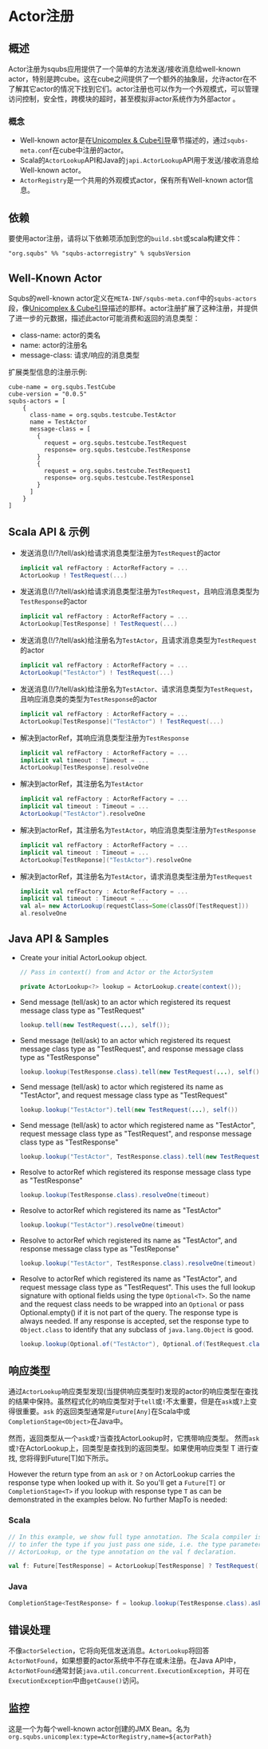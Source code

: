 
# Actor注册

## 概述

Actor注册为squbs应用提供了一个简单的方法发送/接收消息给well-known actor，特别是跨cube。这在cube之间提供了一个额外的抽象层，允许actor在不了解其它actor的情况下找到它们。actor注册也可以作为一个外观模式，可以管理访问控制，安全性，跨模块的超时，甚至模拟非actor系统作为外部actor 。

### 概念

* Well-known actor是在[Unicomplex & Cube引导](bootstrap.md)章节描述的，通过`squbs-meta.conf`在cube中注册的actor。
* Scala的`ActorLookup`API和Java的`japi.ActorLookup`API用于发送/接收消息给Well-known actor。
* `ActorRegistry`是一个共用的外观模式actor，保有所有Well-known actor信息。

## 依赖

要使用actor注册，请将以下依赖项添加到您的`build.sbt`或scala构建文件：

```
"org.squbs" %% "squbs-actorregistry" % squbsVersion
```

## Well-Known Actor

Squbs的well-known actor定义在`META-INF/squbs-meta.conf`中的`squbs-actors`段，像[Unicomplex & Cube引导](bootstrap.md)描述的那样。actor注册扩展了这种注册，并提供了进一步的元数据，描述此actor可能消费和返回的消息类型：

* class-name:	actor的类名
* name: actor的注册名
* message-class: 请求/响应的消息类型

扩展类型信息的注册示例:

```
cube-name = org.squbs.TestCube
cube-version = "0.0.5"
squbs-actors = [
    {
      class-name = org.squbs.testcube.TestActor
      name = TestActor
      message-class = [
        {
          request = org.squbs.testcube.TestRequest
          response= org.squbs.testcube.TestResponse
        }
        {
          request = org.squbs.testcube.TestRequest1
          response= org.squbs.testcube.TestResponse1
        }
      ]
    }
]
```

## Scala API & 示例

* 发送消息(!/?/tell/ask)给请求消息类型注册为`TestRequest`的actor

  ```scala
  implicit val refFactory : ActorRefFactory = ...
  ActorLookup ! TestRequest(...)
  ```

* 发送消息(!/?/tell/ask)给请求消息类型注册为`TestRequest`，且响应消息类型为`TestResponse`的actor

  ```scala
  implicit val refFactory : ActorRefFactory = ...
  ActorLookup[TestResponse] ! TestRequest(...)
  ```

* 发送消息(!/?/tell/ask)给注册名为`TestActor`，且请求消息类型为`TestRequest`的actor

  ```scala
  implicit val refFactory : ActorRefFactory = ...
  ActorLookup("TestActor") ! TestRequest(...)
  ```

* 发送消息(!/?/tell/ask)给注册名为`TestActor`、请求消息类型为`TestRequest`，且响应消息类的类型为`TestResponse`的actor

  ```scala
  implicit val refFactory : ActorRefFactory = ...
  ActorLookup[TestResponse]("TestActor") ! TestRequest(...)  
  ```

* 解决到actorRef，其响应消息类型注册为`TestResponse`

  ```scala
  implicit val refFactory : ActorRefFactory = ...
  implicit val timeout : Timeout = ...
  ActorLookup[TestResponse].resolveOne
  ```

* 解决到actorRef，其注册名为`TestActor`

  ```scala
  implicit val refFactory : ActorRefFactory = ...
  implicit val timeout : Timeout = ...
  ActorLookup("TestActor").resolveOne
  ```
  
* 解决到actorRef，其注册名为`TestActor`，响应消息类型注册为`TestResponse`

  ```scala
  implicit val refFactory : ActorRefFactory = ...
  implicit val timeout : Timeout = ...
  ActorLookup[TestReponse]("TestActor").resolveOne
  ```
  
* 解决到actorRef，其注册名为`TestActor`，请求消息类型注册为`TestRequest`
 
  ```scala
  implicit val refFactory : ActorRefFactory = ...
  implicit val timeout : Timeout = ...
  val al= new ActorLookup(requestClass=Some(classOf[TestRequest]))
  al.resolveOne
  ```

## Java API & Samples

* Create your initial ActorLookup object.

  ```java
  // Pass in context() from and Actor or the ActorSystem
  
  private ActorLookup<?> lookup = ActorLookup.create(context());
  ```

* Send message (tell/ask) to an actor which registered its request message class type as "TestRequest"

  ```java
  lookup.tell(new TestRequest(...), self());
  ```

* Send message (tell/ask) to an actor which registered its request message class type as "TestRequest", and response message class type as "TestResponse"

  ```java
  lookup.lookup(TestResponse.class).tell(new TestRequest(...), self())
  ```

* Send message (tell/ask) to actor which registered its name as "TestActor", and request message class type as "TestRequest"

  ```java
  lookup.lookup("TestActor").tell(new TestRequest(...), self())
  ```

* Send message (tell/ask) to actor which registered name as "TestActor", request message class type as "TestRequest", and response message class type as "TestResponse"

  ```java
  lookup.lookup("TestActor", TestResponse.class).tell(new TestRequest(...), self())
  ```

* Resolve to actorRef which registered its response message class type as "TestResponse"

  ```java
  lookup.lookup(TestResponse.class).resolveOne(timeout)
  ```

* Resolve to actorRef which registered its name as "TestActor"  

  ```java
  lookup.lookup("TestActor").resolveOne(timeout)
  ```
  
* Resolve to actorRef which registered its name as "TestActor", and response message class type as "TestReponse" 

  ```java
  lookup.lookup("TestActor", TestResponse.class).resolveOne(timeout)
  ```
  
* Resolve to actorRef which registered its name as "TestActor", and request message class type as "TestRequest". This uses the full lookup signature with optional fields using the type `Optional<T>`. So the name and the request class needs to be wrapped into an `Optional` or pass Optional.empty() if it is not part of the query. The response type is always needed. If any response is accepted, set the response type to `Object.class` to identify that any subclass of `java.lang.Object` is good.
 
  ```java
  lookup.lookup(Optional.of("TestActor"), Optional.of(TestRequest.class), Object.class)
  ```

## 响应类型

通过`ActorLookup`响应类型发现(当提供响应类型时)发现的actor的响应类型在查找的结果中保持。虽然程式化的响应类型对于`tell`或`!`不太重要，但是在`ask`或`?`上变得很重要。`ask` 的返回类型通常是`Future[Any]`在Scala中或`CompletionStage<Object>`在Java中。

然而，返回类型从一个`ask`或`?`当查找ActorLookup时，它携带响应类型。
然而`ask`或`?`在ActorLookup上，回类型是查找到的返回类型。如果使用响应类型 T 进行查找, 您将得到Future[T]如下所示。

However the return type from an `ask` or `?` on ActorLookup carries the response type when looked up with it. So you'll get a `Future[T]` or `CompletionStage<T>` if you lookup with response type `T` as can be demonstrated in the examples below. No further MapTo is needed:

### Scala

```scala
// In this example, we show full type annotation. The Scala compiler is able
// to infer the type if you just pass one side, i.e. the type parameter at
// ActorLookup, or the type annotation on the val f declaration.

val f: Future[TestResponse] = ActorLookup[TestResponse] ? TestRequest(...)
```

### Java

```java
CompletionStage<TestResponse> f = lookup.lookup(TestResponse.class).ask(new TestRequest(...), timeout)
```

## 错误处理

不像`actorSelection`，它将向死信发送消息。`ActorLookup`将回答`ActorNotFound`，如果想要的actor系统中不存在或未注册。在Java API中，`ActorNotFound`通常封装`java.util.concurrent.ExecutionException`，并可在`ExecutionException`中由`getCause()`访问。

## 监控

这是一个为每个well-known actor创建的JMX Bean。名为`org.squbs.unicomplex:type=ActorRegistry,name=${actorPath}`
